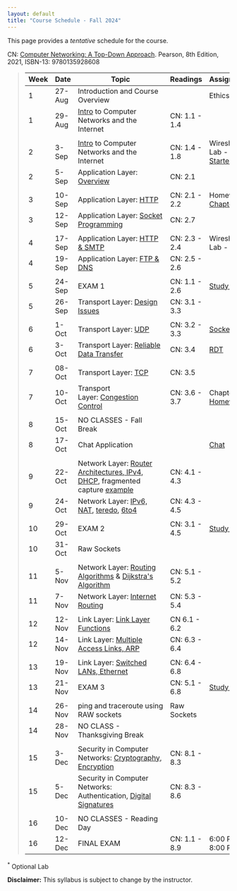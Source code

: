 ```yaml
---
layout: default
title: "Course Schedule - Fall 2024"
---
```


This page provides a *tentative* schedule for the course.

CN: [Computer Networking: A Top-Down Approach](https://www.pearson.com/us/higher-education/program/Kurose-Pearson-e-Text-Computer-Networking-Access-Card-8th-Edition/PGM2877610.html). Pearson, 8th Edition, 2021, ISBN-13: 9780135928608

>| Week | Date | Topic | Readings | Assignments |
>|---|---|---|---|---|
>| 1 | 27-Aug | Introduction and Course Overview |  | Ethics |
>| 1 | 29-Aug | [Intro](slides/chapter_1.pdf) to Computer Networks and the Internet | CN: 1.1 - 1.4 | |
>|  |  |  |  |  |
>| 2 | 3-Sep | [Intro](slides/chapter_1.pdf) to Computer Networks and the Internet | CN: 1.4 - 1.8 | Wireshark Lab - [Getting Started](../labs/files/Wireshark_Intro_v8.1.pdf) |
>| 2 | 5-Sep | Application Layer: [Overview](slides/chapter_2.pdf) | CN: 2.1 | |
>|  |  |  |  |  |
>| 3 | 10-Sep | Application Layer: [HTTP](slides/chapter_2.pdf) | CN: 2.1 - 2.2 | Homework - [Chapter 1](../assign/homework1.html) |
>| 3 | 12-Sep | Application Layer: [Socket Programming](slides/chapter_2.pdf) | CN: 2.7 |
>|  |  |  |  |  |
>| 4 | 17-Sep | Application Layer: [HTTP & SMTP](slides/chapter_2.pdf) | CN: 2.3 - 2.4 |  Wireshark Lab - [HTTP](../labs/files/Wireshark_HTTP_v8.1.pdf) |
>| 4 | 19-Sep | Application Layer: [FTP & DNS](slides/chapter_2.pdf) | CN: 2.5 - 2.6 | |
>|  |  |  |  |  |
>| 5 | 24-Sep | EXAM 1 | CN: 1.1 - 2.6 | [Study Guide](../exams/exam1_study_guide.html) |
>| 5 | 26-Sep | Transport Layer: [Design Issues](slides/chapter_3.pdf) | CN: 3.1 - 3.3 | |
>|  |  |  |  |  |
>| 6 | 1-Oct | Transport Layer: [UDP](slides/chapter_3.pdf) | CN: 3.2 - 3.3 | [Sockets](../labs/sockets_intro.html) |
>| 6 | 3-Oct | Transport Layer: [Reliable Data Transfer](slides/chapter_3.pdf) | CN: 3.4 |  [RDT](../labs/rdt.html) |
>|  |  |  |  |  |
>| 7 | 08-Oct | Transport Layer: [TCP](slides/chapter_3.pdf) | CN: 3.5 | |
>| 7 | 10-Oct | Transport Layer: [Congestion Control](slides/chapter_3.pdf) | CN: 3.6 - 3.7 | Chapter 3 [Homework](../assign/homework-ch3.html) |
>|  |  |  |  |  |
>| 8 | 15-Oct | NO CLASSES - Fall Break |  |  |
>| 8 | 17-Oct | Chat Application | | [Chat](../labs/chat.html) |
>|  |  |  |  |  |
>| 9 | 22-Oct | Network Layer: [Router Architectures, IPv4, DHCP](slides/chapter_4.pdf), fragmented capture [example](files\mtu.pcapng) | CN: 4.1 - 4.3 | |
>| 9 | 24-Oct | Network Layer: [IPv6, NAT](slides/chapter_4.pdf), [teredo](files\teredo.pcap), [6to4](files\6to4.pcap) | CN: 4.3 - 4.5 | |
>|  |  |  |  |  |
>| 10 | 29-Oct | EXAM 2 | CN: 3.1 - 4.5 | [Study Guide](../exams/exam2_study_guide.html) |
>| 10 | 31-Oct | Raw Sockets | | |
>|  |  |  |  |  |
>| 11 | 5-Nov | Network Layer: [Routing Algorithms](slides/chapter_5.pdf) & [Dijkstra's Algorithm](slides/dijkstra_algorithm.pdf) | CN: 5.1 - 5.2 |  |
>| 11 | 7-Nov | Network Layer: [Internet Routing](slides/chapter_5.pdf) | CN: 5.3 - 5.4 |  |
>|  |  |  |  |  |
>| 12 | 12-Nov | Link Layer: [Link Layer Functions](slides/chapter_6.pdf) | CN 6.1 - 6.2 | |
>| 12 | 14-Nov | Link Layer: [Multiple Access Links, ARP](slides/chapter_6.pdf) | CN: 6.3 - 6.4 |  |
>|  |  |  |  |  |
>| 13 | 19-Nov | Link Layer: [Switched LANs, Ethernet](slides/chapter_6.pdf) | CN: 6.4 - 6.8 |  |
>| 13 | 21-Nov | EXAM 3 | CN: 5.1 - 6.8 | [Study Guide](../exams/exam3_study_guide.html) |
>|  |  |  |  |  |
>| 14 | 26-Nov | ping and traceroute using RAW sockets | Raw Sockets |  |
>| 14 | 28-Nov | NO CLASS - Thanksgiving Break |  |  |
>|  |  |  |  |  |
>| 15 | 3-Dec | Security in Computer Networks: [Cryptography, Encryption](slides/chapter_8.pdf) | CN: 8.1 - 8.3 |  |
>| 15 | 5-Dec | Security in Computer Networks: Authentication, [Digital Signatures](slides/chapter_8.pdf) | CN: 8.3 - 8.6 |  |
>|  |  |  |  |  |
>| 16 | 10-Dec | NO CLASSES - Reading Day |  |  |
>| 16 | 12-Dec | FINAL EXAM | CN: 1.1 - 8.9 | 6:00 PM - 8:00 PM |

<sup>*</sup> Optional Lab

**Disclaimer:** This syllabus is subject to change by the instructor.
